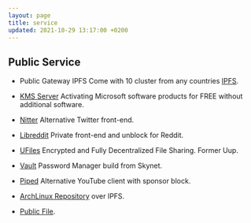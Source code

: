 ```yaml
---
layout: page
title: service
updated: 2021-10-29 13:17:00 +0200
---
```


## Public Service

- Public Gateway IPFS Come with 10 cluster from any countries [IPFS](https://ipfs.iqbalrifai.eu.org/ipfs/bafybeifx7yeb55armcsxwwitkymga5xf53dxiarykms3ygqic223w5sk3m#x-ipfs-companion-no-redirect).

- [KMS Server](https://kms.iqbalrifai.eu.org/) Activating Microsoft software products for FREE without additional software.

- [Nitter](https://nitter.iqbalrifai.eu.org/) Alternative Twitter front-end.

- [Libreddit](https://lr.iqbalrifai.eu.org/) Private front-end and unblock for Reddit.  

- [UFiles](https://ufiles.iqbalrifai.eu.org/) Encrypted and Fully Decentralized File Sharing. Former Uup.

- [Vault](https://vault.iqbalrifai.eu.org/) Password Manager build from Skynet.

- [Piped](https://piped.iqbalrifai.eu.org) Alternative YouTube client with sponsor block.

- [ArchLinux Repository](https://arch.iqbalrifai.eu.org/) over IPFS.

- [Public File](https://pub.iqbalrifai.eu.org/).
